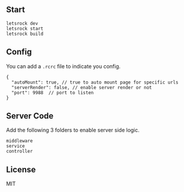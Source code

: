 
Start
----

```
letsrock dev
letsrock start
letsrock build
```

Config
-----

You can add a `.rcrc` file to indicate you config.
```
{
  "autoMount": true, // true to auto mount page for specific urls
  "serverRender": false, // enable server render or not
  "port": 9988  // port to listen
}
```

Server Code
------

Add the following 3 folders to enable server side logic.
```
middleware
service
controller
```


License
----
MIT

